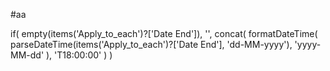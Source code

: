 #aa

if(
  empty(items('Apply_to_each')?['Date End']),
  '',
  concat(
    formatDateTime(
      parseDateTime(items('Apply_to_each')?['Date End'], 'dd-MM-yyyy'),
      'yyyy-MM-dd'
    ),
    'T18:00:00'
  )
)
